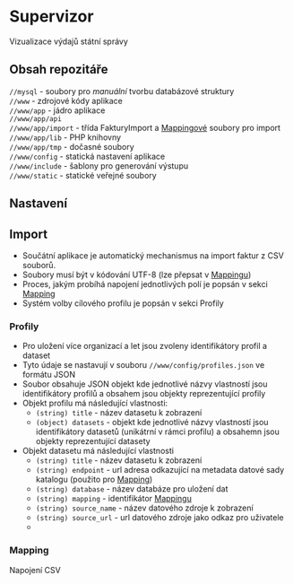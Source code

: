 # Supervizor
Vizualizace výdajů státní správy

## Obsah repozitáře

`//mysql` - soubory pro *manuální* tvorbu databázové struktury  
`//www` - zdrojové kódy aplikace  
`//www/app` - jádro aplikace  
`//www/app/api`  
`//www/app/import` - třída FakturyImport a [Mappingové](#mapping) soubory pro import   
`//www/app/lib` - PHP knihovny  
`//www/app/tmp` - dočasné soubory  
`//www/config` - statická nastavení aplikace  
`//www/include` - šablony pro generování výstupu  
`//www/static` - statické veřejné soubory

## Nastavení

## Import
- Součátní aplikace je automatický mechanismus na import faktur z CSV souborů.
- Soubory musí být v kódování UTF-8 (lze přepsat v [Mappingu](#mapping))
- Proces, jakým probíhá napojení jednotlivých polí je popsán v sekci [Mapping](#mapping)
- Systém volby cílového profilu je popsán v sekci Profily

### Profily
- Pro uložení více organizací a let jsou zvoleny identifikátory profil a dataset
- Tyto údaje se nastavují v souboru `//www/config/profiles.json` ve formátu JSON
- Soubor obsahuje JSON objekt kde jednotlivé názvy vlastností jsou identifikátory profilů a obsahem jsou objekty reprezentující profily
- Objekt profilu má následující vlastnosti:
  - `(string) title` - název datasetu k zobrazení
  - `(object) datasets` - objekt kde jednotlivé názvy vlastností jsou identifikátory datasetů (unikátrní v rámci profilu) a obsahemn jsou objekty reprezentující datasety
- Objekt datasetu má následující vlastnosti
  - `(string) title` - název datasetu k zobrazení
  - `(string) endpoint` - url adresa odkazující na metadata datové sady katalogu (použito pro [Mapping](#mapping))
  - `(string) database` - název databáze pro uložení dat
  - `(string) mapping` - identifikátor [Mappingu](#mapping)
  - `(string) source_name` - název datového zdroje k zobrazení
  - `(string) source_url` - url datového zdroje jako odkaz pro uživatele 
  - 
### Mapping
Napojení CSV
